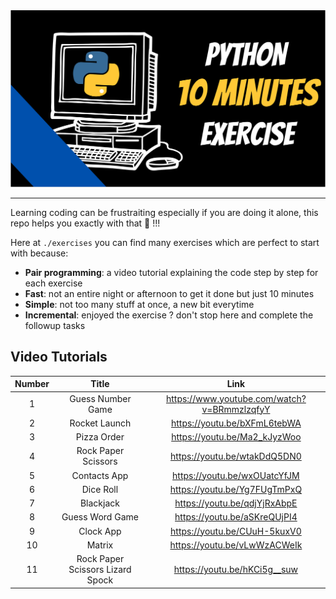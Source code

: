 <div align="center">
  <img src="./logo.svg"><br>
</div>

---

Learning coding can be frustraiting especially if you are doing it alone, this repo helps you exactly with that 💪 !!!

Here at `./exercises` you can find many exercises which are perfect to start with because:

- **Pair programming**: a video tutorial explaining the code step by step for each exercise
- **Fast**: not an entire night or afternoon to get it done but just 10 minutes
- **Simple**: not too many stuff at once, a new bit everytime 
- **Incremental**: enjoyed the exercise ? don't stop here and complete the followup tasks

## Video Tutorials

| Number  | Title | Link  |
| :-----: | :---: | :---: |
| 1 | Guess Number Game  | https://www.youtube.com/watch?v=BRmmzlzqfyY |
| 2 | Rocket Launch | https://youtu.be/bXFmL6tebWA |
| 3 | Pizza Order | https://youtu.be/Ma2_kJyzWoo |
| 4 | Rock Paper Scissors | https://youtu.be/wtakDdQ5DN0 |
| 5 | Contacts App | https://youtu.be/wxOUatcYfJM |
| 6 | Dice Roll | https://youtu.be/Yg7FUgTmPxQ |
| 7 | Blackjack | https://youtu.be/qdjYjRxAbpE |
| 8 | Guess Word Game | https://youtu.be/aSKreQUjPI4 |
| 9 | Clock App | https://youtu.be/CUuH-5kuxV0 |
| 10 | Matrix | https://youtu.be/vLwWzACWeIk |
| 11 | Rock Paper Scissors Lizard Spock | https://youtu.be/hKCi5g__suw |

